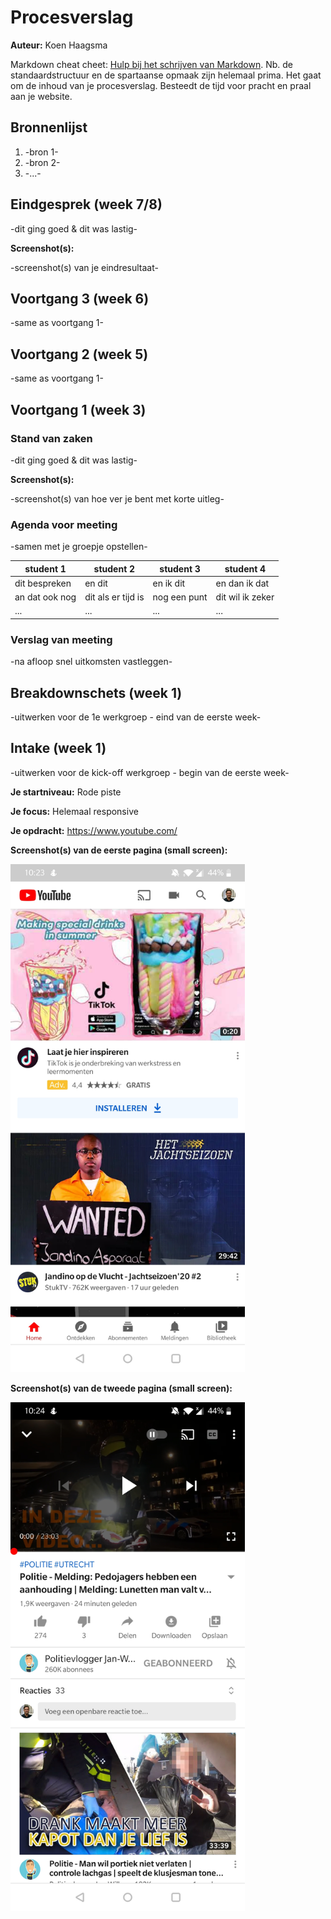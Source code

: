# Procesverslag

**Auteur:** Koen Haagsma

Markdown cheat cheet: [Hulp bij het schrijven van Markdown](https://github.com/adam-p/markdown-here/wiki/Markdown-Cheatsheet). Nb. de standaardstructuur en de spartaanse opmaak zijn helemaal prima. Het gaat om de inhoud van je procesverslag. Besteedt de tijd voor pracht en praal aan je website.

## Bronnenlijst

1. -bron 1-
2. -bron 2-
3. -...-

## Eindgesprek (week 7/8)

-dit ging goed & dit was lastig-

**Screenshot(s):**

-screenshot(s) van je eindresultaat-

## Voortgang 3 (week 6)

-same as voortgang 1-

## Voortgang 2 (week 5)

-same as voortgang 1-

## Voortgang 1 (week 3)

### Stand van zaken

-dit ging goed & dit was lastig-

**Screenshot(s):**

-screenshot(s) van hoe ver je bent met korte uitleg-

### Agenda voor meeting

-samen met je groepje opstellen-

| student 1      | student 2          | student 3    | student 4        |
| -------------- | ------------------ | ------------ | ---------------- |
| dit bespreken  | en dit             | en ik dit    | en dan ik dat    |
| an dat ook nog | dit als er tijd is | nog een punt | dit wil ik zeker |
| ...            | ...                | ...          | ...              |

### Verslag van meeting

-na afloop snel uitkomsten vastleggen-

## Breakdownschets (week 1)

-uitwerken voor de 1e werkgroep - eind van de eerste week-

## Intake (week 1)

-uitwerken voor de kick-off werkgroep - begin van de eerste week-

**Je startniveau:** Rode piste

**Je focus:** Helemaal responsive

**Je opdracht:** https://www.youtube.com/

**Screenshot(s) van de eerste pagina (small screen):**

<img src="images/pagina2.jpg" width="375px" alt="omschrijving van de pagina">

**Screenshot(s) van de tweede pagina (small screen):**

<img src="images/pagina1.jpg" width="375px" alt="omschrijving van de pagina">
